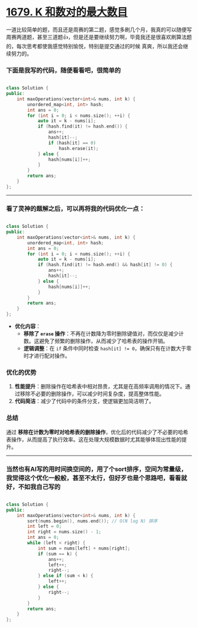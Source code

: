 # [1679. K 和数对的最大数目](https://leetcode.cn/problems/max-number-of-k-sum-pairs/description/)

一道比较简单的题，而且还是周赛的第二题，感觉多刷几个月，我真的可以随便写周赛两道题，甚至三道题👍，但是还是要继续努力啊，毕竟我还是很喜欢刷算法题的，每次思考都使我感觉特别愉悦，特别是提交通过的时候
真爽，所以我还会继续努力的。

### 下面是我写的代码，随便看看吧，很简单的

```cpp

class Solution {
public:
    int maxOperations(vector<int>& nums, int k) {
        unordered_map<int, int> hash;
        int ans = 0;
        for (int i = 0; i < nums.size(); ++i) {
            auto it = k - nums[i];
            if (hash.find(it) != hash.end()) {
                ans++;
                hash[it]--;
                if (hash[it] == 0)
                    hash.erase(it);
            } else {
                hash[nums[i]]++;
            }
        }
        return ans;
    }
};
```

---

### 看了灵神的题解之后，可以再将我的代码优化一点：

```cpp

class Solution {
public:
    int maxOperations(vector<int>& nums, int k) {
        unordered_map<int, int> hash;
        int ans = 0;
        for (int i = 0; i < nums.size(); ++i) {
            auto it = k - nums[i];
            if (hash.find(it) != hash.end() && hash[it] != 0) {
                ans++;
                hash[it]--;
            } else {
                hash[nums[i]]++;
            }
        }
        return ans;
    }
};
```

- **优化内容**：
  - **移除了 `erase` 操作**：不再在计数降为零时删除键值对，而仅仅是减少计数。这避免了频繁的删除操作，从而减少了哈希表的操作开销。
  - **逻辑调整**：在 `if` 条件中同时检查 `hash[it] != 0`，确保只有在计数大于零时才进行配对操作。

### 优化的优势
1. **性能提升**：删除操作在哈希表中相对昂贵，尤其是在高频率调用的情况下。通过移除不必要的删除操作，可以减少时间复杂度，提高整体性能。
2. **代码简洁**：减少了代码中的条件分支，使逻辑更加简洁明了。

### 总结
通过 **移除在计数为零时对哈希表的删除操作**，优化后的代码减少了不必要的哈希表操作，从而提高了执行效率。这在处理大规模数据时尤其能够体现出性能的提升。

---

### 当然也有AI写的用时间换空间的，用了个sort排序，空间为常量级， 我觉得这个优化一般般，甚至不太行，但好歹也是个思路吧，看看就好，不如我自己写的

```cpp

class Solution {
public:
    int maxOperations(vector<int>& nums, int k) {
        sort(nums.begin(), nums.end()); // O(N log N) 排序
        int left = 0;
        int right = nums.size() - 1;
        int ans = 0;
        while (left < right) {
            int sum = nums[left] + nums[right];
            if (sum == k) {
                ans++;
                left++;
                right--;
            } else if (sum < k) {
                left++;
            } else {
                right--;
            }
        }
        return ans;
    }
};

```
